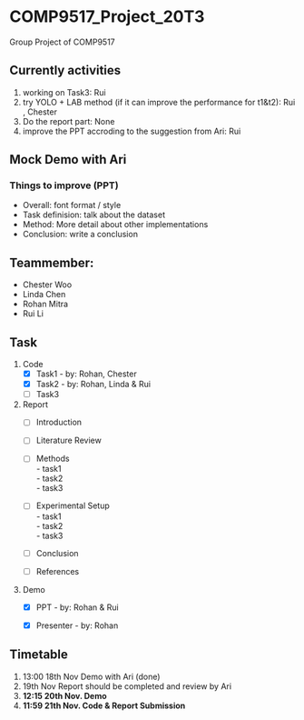 # COMP9517_Project_20T3
Group Project of COMP9517

## Currently activities
 1. working on Task3: Rui
 1. try YOLO + LAB method (if it can improve the performance for t1&t2): Rui , Chester
 1. Do the report part: None
 1. improve the PPT accroding to the suggestion from Ari: Rui

## Mock Demo with Ari
 ### Things to improve (PPT)
  - Overall:  font format / style
  - Task definision: talk about the dataset
  - Method:  More detail about other implementations
  - Conclusion:  write a conclusion
  

## Teammember:
- Chester Woo
- Linda Chen
- Rohan Mitra
- Rui Li

## Task
  1. Code
      - [x] Task1  - by: Rohan, Chester
      - [x] Task2  - by: Rohan, Linda & Rui
      - [ ] Task3  
    
  1. Report
      - [ ] Introduction 
      - [ ] Literature Review
      - [ ] Methods  
                - task1  
                - task2  
                - task3  

      - [ ] Experimental Setup  
                - task1  
                - task2  
                - task3 
                
      - [ ] Conclusion
      - [ ] References
      
  1. Demo
       - [x] PPT  - by: Rohan & Rui
       - [x] Presenter  - by: Rohan


## Timetable
  1. 13:00 18th Nov Demo with Ari (done)
  1. 19th Nov Report should be completed and review by Ari 
  1. **12:15 20th Nov. Demo**
  1. **11:59 21th Nov. Code & Report Submission**
